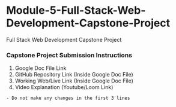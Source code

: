 # Module-5-Full-Stack-Web-Development-Capstone-Project
Full Stack Web Development Capstone Project

### Capstone Project Submission Instructions
  1. Google Doc File Link
  2. GitHub Repository Link (Inside Google Doc File)
  3. Working Web/Live Link (Inside Google Doc File)
  4. Video Explanation (Youtube/Loom Link)

`- Do not make any changes in the first 3 lines`
